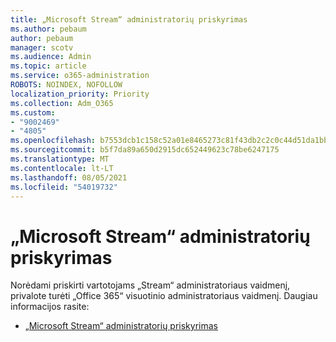 ```yaml
---
title: „Microsoft Stream“ administratorių priskyrimas
ms.author: pebaum
author: pebaum
manager: scotv
ms.audience: Admin
ms.topic: article
ms.service: o365-administration
ROBOTS: NOINDEX, NOFOLLOW
localization_priority: Priority
ms.collection: Adm_O365
ms.custom:
- "9002469"
- "4805"
ms.openlocfilehash: b7553dcb1c158c52a01e8465273c81f43db2c2c0c44d51da1bb3e39d698d18c3
ms.sourcegitcommit: b5f7da89a650d2915dc652449623c78be6247175
ms.translationtype: MT
ms.contentlocale: lt-LT
ms.lasthandoff: 08/05/2021
ms.locfileid: "54019732"
---
```

# <a name="assign-microsoft-stream-admins"></a>„Microsoft Stream“ administratorių priskyrimas

Norėdami priskirti vartotojams „Stream“ administratoriaus vaidmenį, privalote turėti „Office 365“ visuotinio administratoriaus vaidmenį. Daugiau informacijos rasite:

- [„Microsoft Stream“ administratorių priskyrimas](https://docs.microsoft.com/stream/assign-administrator-user-role)

